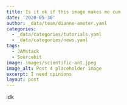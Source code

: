 ```yaml
---
title: Is it ok if this image makes me cum
date: '2020-05-30'
author: _data/team/dianne-ameter.yaml
categories:
  - _data/categories/tutorials.yaml
  - _data/categories/news.yaml
tags:
  - JAMstack
  - Sourcebit
image: images/scientific-ant.jpeg
image_alt: Post 4 placeholder image
excerpt: I need opinions
layout: post
---
```

idk
